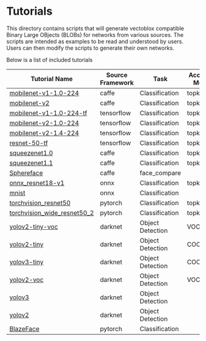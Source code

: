 # Tutorials

This directory contains scripts that will generate vectoblox compatible
Binary Large OBjects (BLOBs) for networks from various sources. The scripts
are intended as examples to be read and understood by users. Users can then
modify the scripts to generate their own networks.

Below is a list of included tutorials



| Tutorial Name | Source Framework| Task  |Accuracy Metric|Accuracy Score|V1000 kcycles|V500 kcycles|V250 kcycles| More information |
| ------------- |-----------------|-------|---------------|--------------|------------|-----------|-----------|----|
|[mobilenet-v1-1.0-224](caffe/mobilenet-v1-1.0-224/mobilenet-v1-1.0-224.sh)|caffe|Classification|topk|65.4|1623|2538|6010|[More Info](https://github.com/opencv/open_model_zoo/blob/2019_R3.1/models/public/mobilenet-v1-1.0-224/mobilenet-v1-1.0-224.md)|
|[mobilenet-v2](caffe/mobilenet-v2/mobilenet-v2.sh)|caffe|Classification|topk|70|2037|2757|6143|[More Info](https://github.com/opencv/open_model_zoo/blob/2019_R3.1/models/public/mobilenet-v2/mobilenet-v2.md)|
|[mobilenet-v1-1.0-224-tf](tensorflow/mobilenet-v1-1.0-224-tf/mobilenet-v1-1.0-224-tf.sh)|tensorflow|Classification|topk|68.8|1613|2505|5641|[More Info](https://github.com/opencv/open_model_zoo/blob/2019_R3.1/models/public/mobilenet-v1-1.0-224-tf/mobilenet-v1-1.0-224-tf.md)|
|[mobilenet-v2-1.0-224](tensorflow/mobilenet-v2-1.0-224/mobilenet-v2-1.0-224.sh)|tensorflow|Classification|topk|69|1710|2191|4538|[More Info](https://github.com/opencv/open_model_zoo/blob/2019_R3.1/models/public/mobilenet-v2-1.0-224/mobilenet-v2-1.0-224.md)|
|[mobilenet-v2-1.4-224](tensorflow/mobilenet-v2-1.4-224/mobilenet-v2-1.4-224.sh)|tensorflow|Classification|topk|74.8|2625|3575|7665|[More Info](https://github.com/opencv/open_model_zoo/blob/2019_R3.1/models/public/mobilenet-v2-1.4-224/mobilenet-v2-1.4-224.md)|
|[resnet-50-tf](tensorflow/resnet-50-tf/resnet-50-tf.sh)|tensorflow|Classification|topk|75.2|8786|16999|35505|[More Info](https://github.com/openvinotoolkit/open_model_zoo/blob/master/models/public/resnet-50-tf/resnet-50-tf.md)|
|[squeezenet1.0](caffe/squeezenet1.0/squeezenet1.0.sh)|caffe|Classification|topk|58.2|2326|3522|7542|[More Info](https://github.com/openvinotoolkit/open_model_zoo/blob/master/models/public/squeezenet1.0/squeezenet1.0.md)|
|[squeezenet1.1](caffe/squeezenet1.1/squeezenet1.1.sh)|caffe|Classification|topk|58.4|1301|1849|3879|[More Info](https://github.com/openvinotoolkit/open_model_zoo/blob/master/models/public/squeezenet1.1/squeezenet1.1.md)|
|[Sphereface](caffe/Sphereface/Sphereface.sh)|caffe|face_compare|||3784|6211|12023|[More Info](https://github.com/openvinotoolkit/open_model_zoo/blob/2020.4/models/public/Sphereface/Sphereface.md)|
|[onnx_resnet18-v1](onnx/onnx_resnet18-v1/onnx_resnet18-v1.sh)|onnx|Classification|topk|71.4|3304|5740|11902|[More Info](https://github.com/onnx/models/tree/master/vision/classification/resnet)|
|[mnist](onnx/mnist/mnist.sh)|onnx|Classification|||21|20|27|[More Info](https://github.com/onnx/models/tree/master/vision/classification/mnist)|
|[torchvision_resnet50](pytorch/torchvision_resnet50/torchvision_resnet50.sh)|pytorch|Classification|topk|75.2|8909|17116|35766|[More Info](https://pytorch.org/docs/stable/torchvision/models.html)|
|[torchvision_wide_resnet50_2](pytorch/torchvision_wide_resnet50_2/torchvision_wide_resnet50_2.sh)|pytorch|Classification|topk|76.2||||[More Info](https://pytorch.org/docs/stable/torchvision/models.html)|
|[yolov2-tiny-voc](darknet/yolov2-tiny-voc/yolov2-tiny-voc.sh)|darknet|Object Detection|VOCmAP|54.06|5852|10303|19703|[More Info](https://pjreddie.com/darknet/yolo/)|
|[yolov2-tiny](darknet/yolov2-tiny/yolov2-tiny.sh)|darknet|Object Detection|COCOmAP|27.02|4844|8300|16058|[More Info](https://pjreddie.com/darknet/yolo/)|
|[yolov3-tiny](darknet/yolov3-tiny/yolov3-tiny.sh)|darknet|Object Detection|COCOmAP|39.71|4895|8365|16805|[More Info](https://pjreddie.com/darknet/yolo/)|
|[yolov2-voc](darknet/yolov2-voc/yolov2-voc.sh)|darknet|Object Detection|VOCmAP|69.99||||[More Info](https://pjreddie.com/darknet/yolo/)|
|[yolov3](darknet/yolov3/yolov3.sh)|darknet|Object Detection||||||[More Info](https://pjreddie.com/darknet/yolo/)|
|[yolov2](darknet/yolov2/yolov2.sh)|darknet|Object Detection|||43905||199662|[More Info](https://pjreddie.com/darknet/yolo/)|
|[BlazeFace](pytorch/BlazeFace/BlazeFace.sh)|pytorch|Classification|||470|532|977|[More Info](https://github.com/hollance/BlazeFace-PyTorch)|
